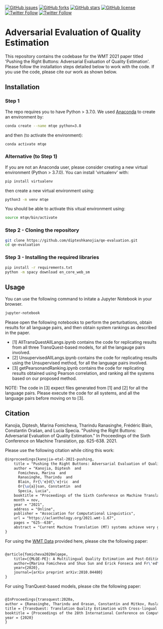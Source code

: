 
[![GitHub issues](https://img.shields.io/github/issues/surrey-nlp/qe-evaluation?style=flat-square)](https://github.com/surrey-nlp/qe-evaluation/issues)
[![GitHub forks](https://img.shields.io/github/forks/surrey-nlp/qe-evaluation?style=flat-square)](https://github.com/surrey-nlp/qe-evaluation/network)
[![GitHub stars](https://img.shields.io/github/stars/surrey-nlp/qe-evaluation?style=flat-square)](https://github.com/surrey-nlp/qe-evaluation/stargazers)
[![GitHub license](https://img.shields.io/github/license/surrey-nlp/qe-evaluation?style=flat-square)](https://github.com/surrey-nlp/qe-evaluation)
[![Twitter Follow](https://img.shields.io/twitter/follow/CTS_Surrey?color=1DA1F2&logo=twitter&style=flat-square)](https://twitter.com/CTS_Surrey)
[![Twitter Follow](https://img.shields.io/twitter/follow/PeopleCentredAI?color=1DA1F2&logo=twitter&style=flat-square)](https://twitter.com/PeopleCentredAI)

# Adversarial Evaluation of Quality Estimation

This repository contains the codebase for the WMT 2021 paper titled 'Pushing the Right Buttons: Adversarial Evaluation of Quality Estimation'. 
Please follow the installation steps detailed below to work with the code. If you use the code, please cite our work as shown below.

## Installation

### Step 1
The repo requires you to have Python > 3.7.0. We used <a href="https://www.anaconda.com/products/individual">Anaconda</a> to create an environment by:
```bash
conda create --name mtqe python=3.8
```

and then (to activate the environment):
```bash
conda activate mtqe
```
### Alternative (to Step 1)

If you are not an Anaconda user, please consider creating a new virtual environment (Python > 3.7.0). You can install 'virtualenv' with:

```bash
pip install virtualenv
```

then create a new virtual environment using:

```bash
python3 -m venv mtqe
```

You should be able to activate this vitual environment using:

```bash
source mtqe/bin/activate
```

### Step 2 - Cloning the repository

```bash
git clone https://github.com/dipteshkanojia/qe-evaluation.git
cd qe-evaluation
```

### Step 3 - Installing the required libraries

```bash
pip install -r requirements.txt
python -m spacy download en_core_web_sm
```

## Usage

You can use the following command to initate a Jupyter Notebook in your browser. 
```bash
jupyter-notebook
```

Please open the following notebooks to perform the perturbations, obtain results for all language pairs, and then obtain system rankings as described in the paper.

* [1] AllTransQuestAllLangs.ipynb contains the code for replicating results from all three TransQuest-based models, for all the langauge pairs involved.
* [2] UnsupervisedAllLangs.ipynb contains the code for replicating results using the Unsupervised method, for all the language pairs involved.
* [3] getPearsonandRanking.ipynb contains the code for replicating results obtained using Pearson correlation, and ranking all the systems based on our proposed method.

NOTE: The code in [3] expect files generated from [1] and [2] for all the language pairs. Please execute the code for all systems, and all the language pairs before moving on to [3].

## Citation

Kanojia, Diptesh, Marina Fomicheva, Tharindu Ranasinghe, Frédéric Blain, Constantin Orašan, and Lucia Specia. "Pushing the Right Buttons: Adversarial Evaluation of Quality Estimation." In Proceedings of the Sixth Conference on Machine Translation, pp. 625-638. 2021.

Please use the following citation while citing this work:

```latex
@inproceedings{kanojia-etal-2021-pushing,
    title = "Pushing the Right Buttons: Adversarial Evaluation of Quality Estimation",
    author = "Kanojia, Diptesh  and
      Fomicheva, Marina  and
      Ranasinghe, Tharindu  and
      Blain, Fr{\'e}d{\'e}ric  and
      Or{\u{a}}san, Constantin  and
      Specia, Lucia",
    booktitle = "Proceedings of the Sixth Conference on Machine Translation",
    month = nov,
    year = "2021",
    address = "Online",
    publisher = "Association for Computational Linguistics",
    url = "https://aclanthology.org/2021.wmt-1.67",
    pages = "625--638",
    abstract = "Current Machine Translation (MT) systems achieve very good results on a growing variety of language pairs and datasets. However, they are known to produce fluent translation outputs that can contain important meaning errors, thus undermining their reliability in practice. Quality Estimation (QE) is the task of automatically assessing the performance of MT systems at test time. Thus, in order to be useful, QE systems should be able to detect such errors. However, this ability is yet to be tested in the current evaluation practices, where QE systems are assessed only in terms of their correlation with human judgements. In this work, we bridge this gap by proposing a general methodology for adversarial testing of QE for MT. First, we show that despite a high correlation with human judgements achieved by the recent SOTA, certain types of meaning errors are still problematic for QE to detect. Second, we show that on average, the ability of a given model to discriminate between meaning-preserving and meaning-altering perturbations is predictive of its overall performance, thus potentially allowing for comparing QE systems without relying on manual quality annotation.",
}
```

For using the [WMT Data](https://github.com/sheffieldnlp/mlqe-pe) provided here, please cite the following paper:
```latex

@article{fomicheva2020mlqepe,
    title={{MLQE-PE}: A Multilingual Quality Estimation and Post-Editing Dataset}, 
    author={Marina Fomicheva and Shuo Sun and Erick Fonseca and Fr\'ed\'eric Blain and Vishrav Chaudhary and Francisco Guzm\'an and Nina Lopatina and Lucia Specia and Andr\'e F.~T.~Martins},
    year={2020},
    journal={arXiv preprint arXiv:2010.04480}
}

```

For using TranQuest-based models, please cite the following paper:
```latex

@InProceedings{transquest:2020a,
author = {Ranasinghe, Tharindu and Orasan, Constantin and Mitkov, Ruslan},
title = {TransQuest: Translation Quality Estimation with Cross-lingual Transformers},
booktitle = {Proceedings of the 28th International Conference on Computational Linguistics},
year = {2020}
}

```
